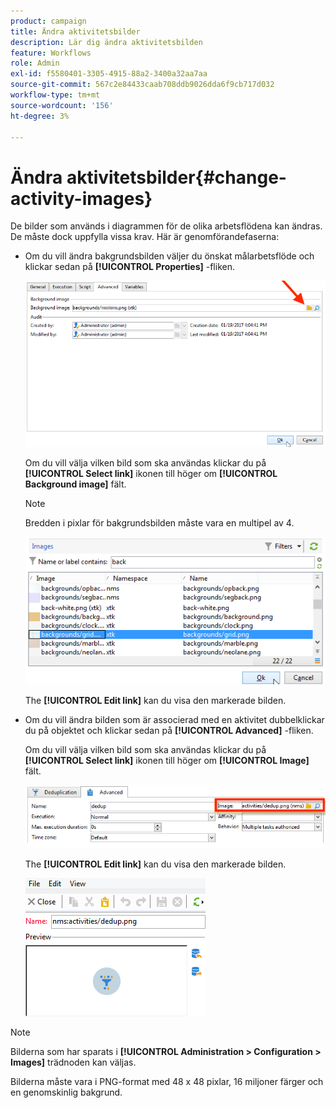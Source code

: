 ```yaml
---
product: campaign
title: Ändra aktivitetsbilder
description: Lär dig ändra aktivitetsbilden
feature: Workflows
role: Admin
exl-id: f5580401-3305-4915-88a2-3400a32aa7aa
source-git-commit: 567c2e84433caab708ddb9026dda6f9cb717d032
workflow-type: tm+mt
source-wordcount: '156'
ht-degree: 3%

---
```


# Ändra aktivitetsbilder{#change-activity-images}



De bilder som används i diagrammen för de olika arbetsflödena kan ändras. De måste dock uppfylla vissa krav. Här är genomförandefaserna:

* Om du vill ändra bakgrundsbilden väljer du önskat målarbetsflöde och klickar sedan på **[!UICONTROL Properties]** -fliken.

  ![](assets/s_user_segmentation_properties_tab.png)

  Om du vill välja vilken bild som ska användas klickar du på **[!UICONTROL Select link]** ikonen till höger om **[!UICONTROL Background image]** fält.

  >[!NOTE]
  >
  >Bredden i pixlar för bakgrundsbilden måste vara en multipel av 4.

  ![](assets/s_user_segmentation_background_select.png)

  The **[!UICONTROL Edit link]** kan du visa den markerade bilden.

* Om du vill ändra bilden som är associerad med en aktivitet dubbelklickar du på objektet och klickar sedan på **[!UICONTROL Advanced]** -fliken.

  Om du vill välja vilken bild som ska användas klickar du på **[!UICONTROL Select link]** ikonen till höger om **[!UICONTROL Image]** fält.

  ![](assets/s_user_segmentation_activity_image.png)

  The **[!UICONTROL Edit link]** kan du visa den markerade bilden.

  ![](assets/s_user_segmentation_activity_image_select.png)

>[!NOTE]
>
>Bilderna som har sparats i **[!UICONTROL Administration > Configuration > Images]** trädnoden kan väljas.
>  
>Bilderna måste vara i PNG-format med 48 x 48 pixlar, 16 miljoner färger och en genomskinlig bakgrund.
